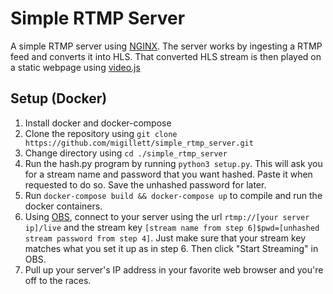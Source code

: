 # Simple RTMP Server
A simple RTMP server using [NGINX](https://nginx.org/en/docs/). The server works by ingesting a RTMP feed and converts it into HLS. That converted HLS stream is then played on a static webpage using [video.js](https://videojs.com/)

## Setup (Docker)
1. Install docker and docker-compose
2. Clone the repository using `git clone https://github.com/migillett/simple_rtmp_server.git`
3. Change directory using `cd ./simple_rtmp_server`
4. Run the hash.py program by running `python3 setup.py`. This will ask you for a stream name and password that you want hashed. Paste it when requested to do so. Save the unhashed password for later.
5. Run `docker-compose build && docker-compose up` to compile and run the docker containers.
6. Using [OBS](https://obsproject.com/), connect to your server using the url `rtmp://[your server ip]/live` and the stream key `[stream name from step 6]$pwd=[unhashed stream password from step 4]`. Just make sure that your stream key matches what you set it up as in step 6. Then click "Start Streaming" in OBS.
10. Pull up your server's IP address in your favorite web browser and you're off to the races.
